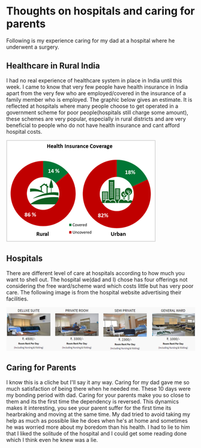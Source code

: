 # Thoughts on hospitals and caring for parents
Following is my experience caring for my dad at a hospital where he underwent a surgery.

## Healthcare in Rural India
I had no real experience of healthcare system in place in India until this week. I came to know that very few people have health insurance in India apart from the very few who are employed/covered in the insurance of a family member who is employed. The graphic below gives an estimate. It is reflected at hospitals where many people choose to get operated in a government scheme for poor people(hospitals still charge some amount), these schemes are very popular, especially in rural districts and are very beneficial to people who do not have health insurance and cant afford hospital costs. 

![](/images/Health_Insurance_Coverage_in_India_(Stats_from_NSSO_survey).png "Health Insurance Coverage in India:Stats from NSSO survey")

## Hospitals
There are different level of care at hospitals according to how much you want to shell out. The hospital we(dad and I) chose has four offerings not considering the free ward/scheme ward which costs little but has very poor care. The following image is from the hospital website advertising their facilities.

![](/images/hospital_wards.png "Hospital facilities")

## Caring for Parents
I know this is a cliche but I'll say it any way. Caring for my dad gave me so much satisfaction of being there when he needed me. These 10 days were my bonding period with dad. Caring for your parents make you so close to them and its the first time the dependency is reversed. This dynamics makes it interesting, you see your parent suffer for the first time its hearbraking and moving at the same time. My dad tried to avoid taking my help as much as possible like he does when he's at home and sometimes he was worried more about my boredom than his health. I had to lie to him that I liked the solitude of the hospital and I could get some reading done which I think even he knew was a lie.
